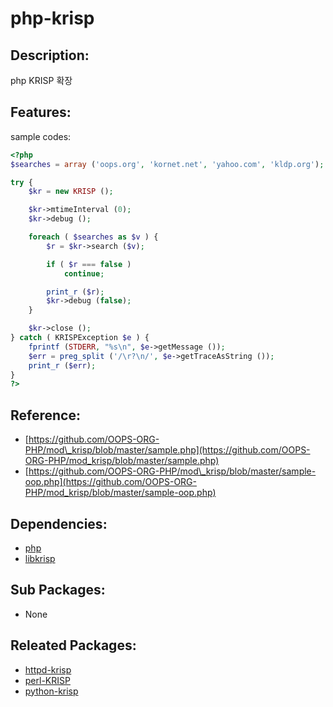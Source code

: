# php-krisp

## Description:

php KRISP 확장

## Features:

sample codes:

```php
<?php
$searches = array ('oops.org', 'kornet.net', 'yahoo.com', 'kldp.org');

try {
    $kr = new KRISP ();

    $kr->mtimeInterval (0);
    $kr->debug ();

    foreach ( $searches as $v ) {
        $r = $kr->search ($v);

        if ( $r === false )
            continue;

        print_r ($r);
        $kr->debug (false);
    }

    $kr->close ();
} catch ( KRISPException $e ) {
    fprintf (STDERR, "%s\n", $e->getMessage ());
    $err = preg_split ('/\r?\n/', $e->getTraceAsString ());
    print_r ($err);
}
?>
```

## Reference:

* [https://github.com/OOPS-ORG-PHP/mod\_krisp/blob/master/sample.php](https://github.com/OOPS-ORG-PHP/mod_krisp/blob/master/sample.php)
* [https://github.com/OOPS-ORG-PHP/mod\_krisp/blob/master/sample-oop.php](https://github.com/OOPS-ORG-PHP/mod_krisp/blob/master/sample-oop.php)

## Dependencies:

* [php](../annyung3-base-packages/pkg-base-php.md)
* [libkrisp](pkg-core-libkrisp.md)

## Sub Packages:

* None

## Releated Packages:

* [httpd-krisp](pkg-core-httpd-krisp.md)
* [perl-KRISP](pkg-core-perl-krisp.md)
* [python-krisp](pkg-core-python-krisp.md)

